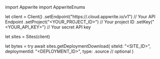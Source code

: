 import Appwrite
import AppwriteEnums

let client = Client()
    .setEndpoint("https://<REGION>.cloud.appwrite.io/v1") // Your API Endpoint
    .setProject("<YOUR_PROJECT_ID>") // Your project ID
    .setKey("<YOUR_API_KEY>") // Your secret API key

let sites = Sites(client)

let bytes = try await sites.getDeploymentDownload(
    siteId: "<SITE_ID>",
    deploymentId: "<DEPLOYMENT_ID>",
    type: .source // optional
)

